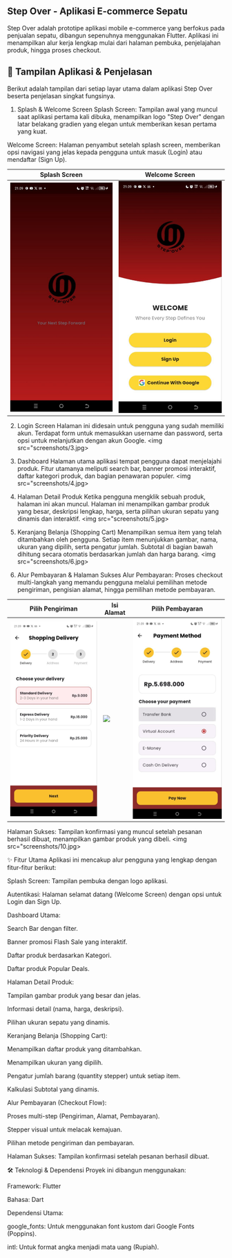 ## Step Over - Aplikasi E-commerce Sepatu
Step Over adalah prototipe aplikasi mobile e-commerce yang berfokus pada penjualan sepatu, dibangun sepenuhnya menggunakan Flutter. Aplikasi ini menampilkan alur kerja lengkap mulai dari halaman pembuka, penjelajahan produk, hingga proses checkout.

## 📸 Tampilan Aplikasi & Penjelasan
Berikut adalah tampilan dari setiap layar utama dalam aplikasi Step Over beserta penjelasan singkat fungsinya.

1. Splash & Welcome Screen
Splash Screen: Tampilan awal yang muncul saat aplikasi pertama kali dibuka, menampilkan logo "Step Over" dengan latar belakang gradien yang elegan untuk memberikan kesan pertama yang kuat.

Welcome Screen: Halaman penyambut setelah splash screen, memberikan opsi navigasi yang jelas kepada pengguna untuk masuk (Login) atau mendaftar (Sign Up).

|  Splash Screen | Welcome Screen |
|------------|-----------|
| <img src="screenshots/1.jpg" width="280"> | <img src="screenshots/2.jpg" width="280"> |


2. Login Screen
Halaman ini didesain untuk pengguna yang sudah memiliki akun. Terdapat form untuk memasukkan username dan password, serta opsi untuk melanjutkan dengan akun Google.
<img src="screenshots/3.jpg>

3. Dashboard
Halaman utama aplikasi tempat pengguna dapat menjelajahi produk. Fitur utamanya meliputi search bar, banner promosi interaktif, daftar kategori produk, dan bagian penawaran populer.
<img src="screenshots/4.jpg>

4. Halaman Detail Produk
Ketika pengguna mengklik sebuah produk, halaman ini akan muncul. Halaman ini menampilkan gambar produk yang besar, deskripsi lengkap, harga, serta pilihan ukuran sepatu yang dinamis dan interaktif.
<img src="screenshots/5.jpg>

5. Keranjang Belanja (Shopping Cart)
Menampilkan semua item yang telah ditambahkan oleh pengguna. Setiap item menunjukkan gambar, nama, ukuran yang dipilih, serta pengatur jumlah. Subtotal di bagian bawah dihitung secara otomatis berdasarkan jumlah dan harga barang.
<img src="screenshots/6.jpg>

6. Alur Pembayaran & Halaman Sukses
Alur Pembayaran: Proses checkout multi-langkah yang memandu pengguna melalui pemilihan metode pengiriman, pengisian alamat, hingga pemilihan metode pembayaran.

| Pilih Pengiriman | Isi Alamat | Pilih Pembayaran |
|------------------|------------|------------------|
| ![](screenshots/7.jpg) | ![](iscreenshots/8.jpg) | ![](screenshots/9.jpg) |

Halaman Sukses: Tampilan konfirmasi yang muncul setelah pesanan berhasil dibuat, menampilkan gambar produk yang dibeli.
 <img src="screenshots/10.jpg>



✨ Fitur Utama
Aplikasi ini mencakup alur pengguna yang lengkap dengan fitur-fitur berikut:

Splash Screen: Tampilan pembuka dengan logo aplikasi.

Autentikasi: Halaman selamat datang (Welcome Screen) dengan opsi untuk Login dan Sign Up.

Dashboard Utama:

Search Bar dengan filter.

Banner promosi Flash Sale yang interaktif.

Daftar produk berdasarkan Kategori.

Daftar produk Popular Deals.

Halaman Detail Produk:

Tampilan gambar produk yang besar dan jelas.

Informasi detail (nama, harga, deskripsi).

Pilihan ukuran sepatu yang dinamis.

Keranjang Belanja (Shopping Cart):

Menampilkan daftar produk yang ditambahkan.

Menampilkan ukuran yang dipilih.

Pengatur jumlah barang (quantity stepper) untuk setiap item.

Kalkulasi Subtotal yang dinamis.

Alur Pembayaran (Checkout Flow):

Proses multi-step (Pengiriman, Alamat, Pembayaran).

Stepper visual untuk melacak kemajuan.

Pilihan metode pengiriman dan pembayaran.

Halaman Sukses: Tampilan konfirmasi setelah pesanan berhasil dibuat.

🛠️ Teknologi & Dependensi
Proyek ini dibangun menggunakan:

Framework: Flutter

Bahasa: Dart

Dependensi Utama:

google_fonts: Untuk menggunakan font kustom dari Google Fonts (Poppins).

intl: Untuk format angka menjadi mata uang (Rupiah).


